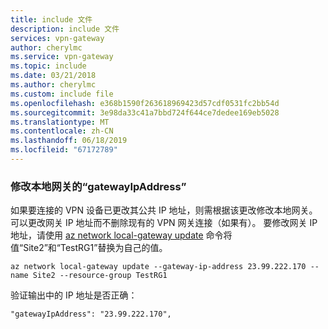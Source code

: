 ```yaml
---
title: include 文件
description: include 文件
services: vpn-gateway
author: cherylmc
ms.service: vpn-gateway
ms.topic: include
ms.date: 03/21/2018
ms.author: cherylmc
ms.custom: include file
ms.openlocfilehash: e368b1590f263618969423d57cdf0531fc2bb54d
ms.sourcegitcommit: 3e98da33c41a7bbd724f644ce7dedee169eb5028
ms.translationtype: MT
ms.contentlocale: zh-CN
ms.lasthandoff: 06/18/2019
ms.locfileid: "67172789"
---
```

### <a name="to-modify-the-local-network-gateway-gatewayipaddress"></a>修改本地网关的“gatewayIpAddress”

如果要连接的 VPN 设备已更改其公共 IP 地址，则需根据该更改修改本地网关。 可以更改网关 IP 地址而不删除现有的 VPN 网关连接（如果有）。 要修改网关 IP 地址，请使用 [az network local-gateway update](https://docs.microsoft.com/cli/azure/network/local-gateway) 命令将值“Site2”和“TestRG1”替换为自己的值。

```azurecli
az network local-gateway update --gateway-ip-address 23.99.222.170 --name Site2 --resource-group TestRG1
```

验证输出中的 IP 地址是否正确：

```
"gatewayIpAddress": "23.99.222.170",
```

